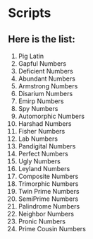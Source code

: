 # Scripts

## Here is the list:

1. Pig Latin
2. Gapful Numbers
3. Deficient Numbers
4. Abundant Numbers
5. Armstrong Numbers
6. Disarium Numbers
7. Emirp Numbers
8. Spy Numbers
9. Automorphic Numbers
10. Harshad Numbers
11. Fisher Numbers
12. Lab Numbers
13. Pandigital Numbers
14. Perfect Numbers
15. Ugly Numbers
16. Leyland Numbers
17. Composite Numbers
18. Trimorphic Numbers
19. Twin Prime Numbers
20. SemiPrime Numbers
21. Palindrome Numbers
22. Neighbor Numbers
23. Pronic Numbers
24. Prime Cousin Numbers